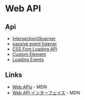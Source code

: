 # Web API
## Api 
- [IntersectionObserver](intersection_observer.md) 
- [passive event listener](passive_event_listener.md)
- [CSS Font Loading API](font_loading_api.md)
- [Custom Element](customeElement.md)
- [Loading Events](loading_events.md)

## Links 
- [Web APIs](https://developer.mozilla.org/en-US/docs/Web/API) - MDN
- [Web API インターフェイス](https://developer.mozilla.org/ja/docs/Web/API) - MDN
